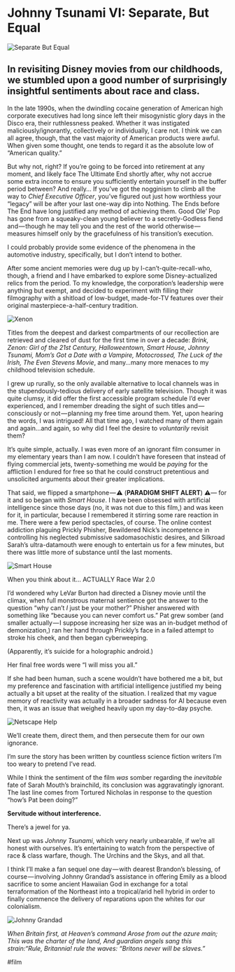 # Johnny Tsunami VI: Separate, But Equal

![Separate But Equal](https://i.snap.as/q1ODGIM.jpg)

## In revisiting Disney movies from our childhoods, we stumbled upon a good number of surprisingly insightful sentiments about race and class.

In the late 1990s, when the dwindling cocaine generation of American high corporate executives had long since left their misogynistic glory days in the Disco era, their ruthlessness peaked. Whether it was instigated maliciously/ignorantly, collectively or individually, I care not. I think we can all agree, though, that the vast majority of American products were awful. When given some thought, one tends to regard it as the absolute low of “American quality.”

But why not, right? If you’re going to be forced into retirement at any moment, and likely face The Ultimate End shortly after, why not accrue some extra income to ensure you sufficiently entertain yourself in the buffer period between? And really… If you’ve got the nogginism to climb all the way to *Chief Executive Officer*, you’ve figured out just how worthless your “legacy” will be after your last one-way dip into Nothing. The Ends before The End have long justified any method of achieving them. Good Ole’ Pop has gone from a squeaky-clean young believer to a secretly-Godless fiend and — though he may tell you and the rest of the world otherwise — measures himself only by the gracefulness of his transition’s execution.

I could probably provide some evidence of the phenomena in the automotive industry, specifically, but I don’t intend to bother.

After some ancient memories were dug up by I-can’t-quite-recall-who, though, a friend and I have embarked to explore some Disney-actualized relics from the period. To my knowledge, the corporation’s leadership were anything but exempt, and decided to experiment with filling their filmography with a shitload of low-budget, made-for-TV features over their original masterpiece-a-half-century tradition.

![Xenon](https://i.snap.as/ARRbzOI.jpg)

Titles from the deepest and darkest compartments of our recollection are retrieved and cleared of dust for the first time in over a decade: *Brink, Zenon: Girl of the 21st Century, Halloweentown, Smart House, Johnny Tsunami, Mom’s Got a Date with a Vampire, Motocrossed, The Luck of the Irish, The Even Stevens Movie*, and many…many more menaces to my childhood television schedule.

I grew up rurally, so the only available alternative to local channels was in the stupendously-tedious delivery of early satellite television. Though it was quite clumsy, it did offer the first accessible program schedule I’d ever experienced, and I remember dreading the sight of such titles and — consciously or not — planning my free time around them. Yet, upon hearing the words, I was intrigued! All that time ago, I watched many of them again and again…and again, so why did I feel the desire to *voluntarily* revisit them?

It’s quite simple, actually. I was even more of an ignorant film consumer in my elementary years than I am now. I couldn’t have foreseen that instead of flying commercial jets, twenty-something me would be *paying* for the affliction I endured for free so that he could construct pretentious and unsolicited arguments about their greater implications.

That said, we flipped a smartphone — ⚠️ (**PARADIGM SHIFT ALERT**) ⚠️— for it and so began with *Smart House*. I have been obsessed with artificial intelligence since those days (no, it was not due to this film,) and was keen for it, in particular, because I remembered it stirring some rare reaction in me. There were a few period spectacles, of course. The online contest addiction plaguing Prickly Phisher, Bewildered Nick’s incompetence in controlling his neglected submissive sadomasochistic desires, and Silkroad Sarah’s ultra-datamouth were enough to entertain us for a few minutes, but there was little more of substance until the last moments.

![Smart House](https://i.snap.as/xr6W012.png)

When you think about it… ACTUALLY Race War 2.0

I’d wondered why LeVar Burton had directed a Disney movie until the climax, when full monstrous maternal sentience got the answer to the question “why can’t *I* just be your mother?” Phisher answered with something like “because you can never comfort us.” Pat grew somber (and smaller actually — I suppose increasing her size was an in-budget method of demonization,) ran her hand through Prickly’s face in a failed attempt to stroke his cheek, and then began cyberweeping.

(Apparently, it’s suicide for a holographic android.)

Her final free words were “I will miss you all.”

If she had been human, such a scene wouldn’t have bothered me a bit, but my preference and fascination with artificial intelligence justified my being actually a bit upset at the reality of the situation. I realized that my vague memory of reactivity was actually in a broader sadness for AI because even then, it was an issue that weighed heavily upon my day-to-day psyche.

![Netscape Help](https://i.snap.as/XHSPMYE.gif)

We’ll create them, direct them, and then persecute them for our own ignorance.

I’m sure the story has been written by countless science fiction writers I’m too weary to pretend I’ve read.

While I think the sentiment of the film *was* somber regarding the *inevitable* fate of Sarah Mouth’s brainchild, its conclusion was aggravatingly ignorant. The last line comes from Tortured Nicholas in response to the question “how’s Pat been doing?”

**Servitude without interference.**

There’s a jewel for ya.

Next up was *Johnny Tsunami*, which very nearly unbearable, if we’re all honest with ourselves. It’s entertaining to watch from the perspective of race & class warfare, though. The Urchins and the Skys, and all that.

I think I’ll make a fan sequel one day — with dearest Brandon’s blessing, of course — involving Johnny Grandad’s assistance in offering Emily as a blood sacrifice to some ancient Hawaiian God in exchange for a total terraformation of the Northeast into a tropical/arid hell hybrid in order to finally commence the delivery of reparations upon the whites for our colonialism.

![Johnny Grandad](https://i.snap.as/3e0SGEx.png)

*When Britain first, at Heaven’s command*
*Arose from out the azure main;*
*This was the charter of the land,*
*And guardian angels sang this strain:“Rule, Britannia! rule the waves:*
*“Britons never will be slaves.”*

#film